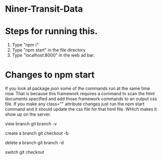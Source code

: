 # Niner-Transit-Data

# Steps for running this.
1. Type "npm i"
2. Type "npm start" in the file directory
3. Type "localhost:8000" in the web ad bar.

# Changes to npm start
If you look at package.json some of the commands run at the same time now. That is because this framework requires a command to scan the html documents specified and add those framework commands to an output css file. If you make any class="" attribute changes just run the npm start command and it should update the css file for that html file. WHich makes it show up on the server.

view branch
git branch -v

create a branch
git checkout -b <name>

delete a branch
git branch -d <name>

switch
git checkout <name>
